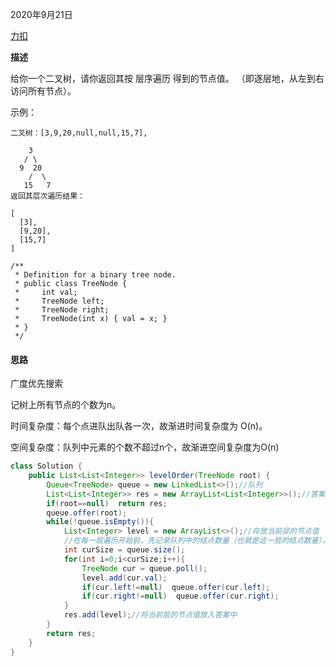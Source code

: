 2020年9月21日

[力扣](https://leetcode-cn.com/problems/binary-tree-level-order-traversal/submissions/)

**描述**

给你一个二叉树，请你返回其按 层序遍历 得到的节点值。 （即逐层地，从左到右访问所有节点）。

示例：
```
二叉树：[3,9,20,null,null,15,7],

    3
   / \
  9  20
    /  \
   15   7
返回其层次遍历结果：

[
  [3],
  [9,20],
  [15,7]
]
```
```
/**
 * Definition for a binary tree node.
 * public class TreeNode {
 *     int val;
 *     TreeNode left;
 *     TreeNode right;
 *     TreeNode(int x) { val = x; }
 * }
 */
```
#### 思路

广度优先搜索

记树上所有节点的个数为n。

时间复杂度：每个点进队出队各一次，故渐进时间复杂度为 O(n)。

空间复杂度：队列中元素的个数不超过n个，故渐进空间复杂度为O(n)

```java
class Solution {
    public List<List<Integer>> levelOrder(TreeNode root) {
        Queue<TreeNode> queue = new LinkedList<>();//队列
        List<List<Integer>> res = new ArrayList<List<Integer>>();//答案
        if(root==null)  return res;
        queue.offer(root);
        while(!queue.isEmpty()){
            List<Integer> level = new ArrayList<>();//存放当前层的节点值
            //在每一层遍历开始前，先记录队列中的结点数量（也就是这一层的结点数量），然后一口气处理完这一层的结点。
            int curSize = queue.size();
            for(int i=0;i<curSize;i++){
                TreeNode cur = queue.poll();
                level.add(cur.val);
                if(cur.left!=null)  queue.offer(cur.left);
                if(cur.right!=null)  queue.offer(cur.right);
            }
            res.add(level);//将当前层的节点值放入答案中
        }
        return res;
    }
}
```


